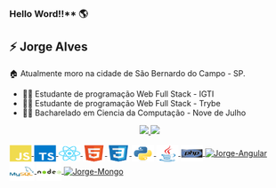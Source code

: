 ### Hello Word!!** 	:earth_americas:

:zap:  Jorge Alves 
---

   :house: Atualmente moro na cidade de São Bernardo do Campo - SP.
   
   - :student: Estudante de programação Web Full Stack - IGTI
   - :student: Estudante de programação Web Full Stack - Trybe
   - :student: Bacharelado em Ciencia da Computação - Nove de Julho

<div align="center">
  <a href="https://github.com/Jorge-D-Alves">
  <img height="180em" src="https://github-readme-stats.vercel.app/api?username=Jorge-D-Alves&show_icons=true&theme=great-gatsby&include_all_commits=true&count_private=true"/>
  <img height="180em" src="https://github-readme-stats.vercel.app/api/top-langs/?username=Jorge-D-Alves&layout=compact&langs_count=7&theme=great-gatsby"/>
</div>

   <div style="display: inline_block"><br>
  <img align="center" alt="Jorge-Js" height="30" width="40" src="https://raw.githubusercontent.com/devicons/devicon/master/icons/javascript/javascript-plain.svg">
  <img align="center" alt="Jorge-Ts" height="30" width="40" src="https://raw.githubusercontent.com/devicons/devicon/master/icons/typescript/typescript-plain.svg">
  <img align="center" alt="Jorge-React" height="30" width="40" src="https://raw.githubusercontent.com/devicons/devicon/master/icons/react/react-original.svg">
  <img align="center" alt="Jorge-HTML" height="30" width="40" src="https://raw.githubusercontent.com/devicons/devicon/master/icons/html5/html5-original.svg">
  <img align="center" alt="Jorge-CSS" height="30" width="40" src="https://raw.githubusercontent.com/devicons/devicon/master/icons/css3/css3-original.svg">
  <img align="center" alt="Jorge-Python" height="30" width="40" src="https://raw.githubusercontent.com/devicons/devicon/master/icons/python/python-original.svg">
  <img align="center" alt="Jorge-Java" height="30" width="40" src="https://raw.githubusercontent.com/devicons/devicon/master/icons/java/java-original.svg"> 
  <img align="center" alt="Jorge-Php" height="30" width="40" src="https://raw.githubusercontent.com/devicons/devicon/master/icons/php/php-original.svg" />
  <img align="center" alt="Jorge-Angular" height="30" width="40" src="https://angular.io/assets/images/logos/angular/angular.svg" />
  <img align="center" alt="Jorge-Mysql" height="35" width="45" src="https://raw.githubusercontent.com/devicons/devicon/master/icons/mysql/mysql-original-wordmark.svg" />
  <img align="center" alt="Jorge-Node" height="35" width="45" src="https://raw.githubusercontent.com/devicons/devicon/master/icons/nodejs/nodejs-original-wordmark.svg" />
  <img align="center" alt="Jorge-Mongo" height="30" width="40" src="https://raw.githubusercontent.com/mongodb-js/leaf/master/dist/mongodb-leaf_128x128.png" />
<!--   <img align="right" alt="Jorve Avatar" height="150" style="border-radius:50px;"
src="https://readyplayer.me/gallery/YVNBQEIUY">
</div>

   ##

   <div> 
  <a href = "mailto:alvesdjorge@gmail.com"><img src="https://img.shields.io/badge/-Gmail-%23333?style=for-the-badge&logo=gmail&logoColor=white" target="_blank"></a>
<a target="_blank" href="https://www.linkedin.com/in/jorgealves2021">
   <img src="https://img.shields.io/badge/linkedin-%230077B5.svg?&style=for-the-badge&logo=linkedin&logoColor=white" />
</a>
<a target="_blank" href="https://wa.me/5511982847131?text=Olá!%20Tudo%20bem?">
  <img src="https://img.shields.io/badge/WhatsApp-25D366?style=for-the-badge&logo=whatsapp&logoColor=white" />
</a>
<a href = "mailto:jdonizetialves@hotmail.com"><img src="https://img.shields.io/badge/Microsoft_Outlook-0078D4?style=for-the-badge&logo=microsoft-outlook&logoColor=white" target="_blank"></a>     
<a target="_blank" href="https://t.me/Jorgedalves">
  <img src="https://img.shields.io/badge/Telegram-2CA5E0?style=for-the-badge&logo=telegram&logoColor=white" />
</a>
 
  ![Snake animation](https://github.com/Jorge-D-Alves/Jorge-D-Alves/blob/output/github-contribution-grid-snake.svg)
 
</div>
   
   > > > > ...**" The river reaches its objectives, because it has learned to circumvent obstacles "**  _Lao Tsé....
   



  
   

Saiba mais, clique aqui: <a href="https://jorge-d-alves.github.io/">PORTIFOLIO PESSOAL</a>
